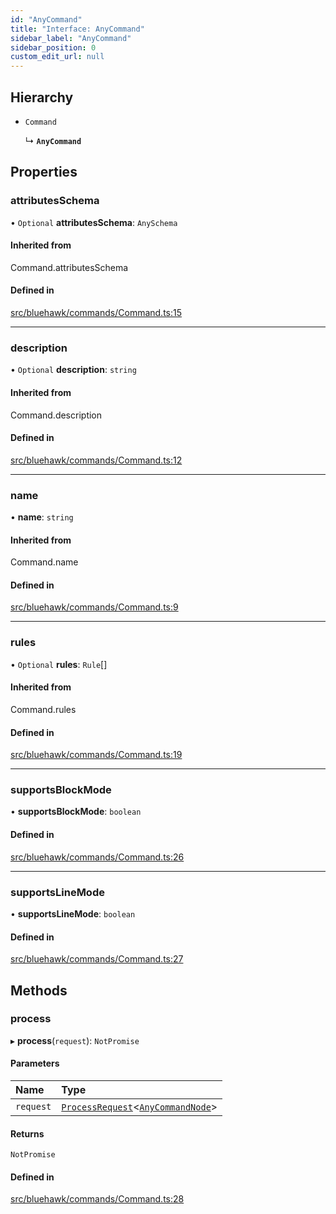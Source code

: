 ```yaml
---
id: "AnyCommand"
title: "Interface: AnyCommand"
sidebar_label: "AnyCommand"
sidebar_position: 0
custom_edit_url: null
---
```


## Hierarchy

- `Command`

  ↳ **`AnyCommand`**

## Properties

### attributesSchema

• `Optional` **attributesSchema**: `AnySchema`

#### Inherited from

Command.attributesSchema

#### Defined in

[src/bluehawk/commands/Command.ts:15](https://github.com/mongodben/Bluehawk/blob/488980a/src/bluehawk/commands/Command.ts#L15)

___

### description

• `Optional` **description**: `string`

#### Inherited from

Command.description

#### Defined in

[src/bluehawk/commands/Command.ts:12](https://github.com/mongodben/Bluehawk/blob/488980a/src/bluehawk/commands/Command.ts#L12)

___

### name

• **name**: `string`

#### Inherited from

Command.name

#### Defined in

[src/bluehawk/commands/Command.ts:9](https://github.com/mongodben/Bluehawk/blob/488980a/src/bluehawk/commands/Command.ts#L9)

___

### rules

• `Optional` **rules**: `Rule`[]

#### Inherited from

Command.rules

#### Defined in

[src/bluehawk/commands/Command.ts:19](https://github.com/mongodben/Bluehawk/blob/488980a/src/bluehawk/commands/Command.ts#L19)

___

### supportsBlockMode

• **supportsBlockMode**: `boolean`

#### Defined in

[src/bluehawk/commands/Command.ts:26](https://github.com/mongodben/Bluehawk/blob/488980a/src/bluehawk/commands/Command.ts#L26)

___

### supportsLineMode

• **supportsLineMode**: `boolean`

#### Defined in

[src/bluehawk/commands/Command.ts:27](https://github.com/mongodben/Bluehawk/blob/488980a/src/bluehawk/commands/Command.ts#L27)

## Methods

### process

▸ **process**(`request`): `NotPromise`

#### Parameters

| Name | Type |
| :------ | :------ |
| `request` | [`ProcessRequest`](ProcessRequest)<[`AnyCommandNode`](../modules#anycommandnode)\> |

#### Returns

`NotPromise`

#### Defined in

[src/bluehawk/commands/Command.ts:28](https://github.com/mongodben/Bluehawk/blob/488980a/src/bluehawk/commands/Command.ts#L28)
